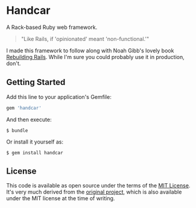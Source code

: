 # Handcar

A Rack-based Ruby web framework.

> "Like Rails, if 'opinionated' meant 'non-functional.'"

I made this framework to follow along with Noah Gibb's lovely book [Rebuilding Rails](https://rebuilding-rails.com/). While I'm sure you could probably use it in production, don't.


## Getting Started

Add this line to your application's Gemfile:

```ruby
gem 'handcar'
```

And then execute:

    $ bundle

Or install it yourself as:

    $ gem install handcar


## License

This code is available as open source under the terms of the [MIT License](https://opensource.org/licenses/MIT). It's very much derived from the [original project](https://github.com/noahgibbs/rulers), which is also available under the MIT license at the time of writing.